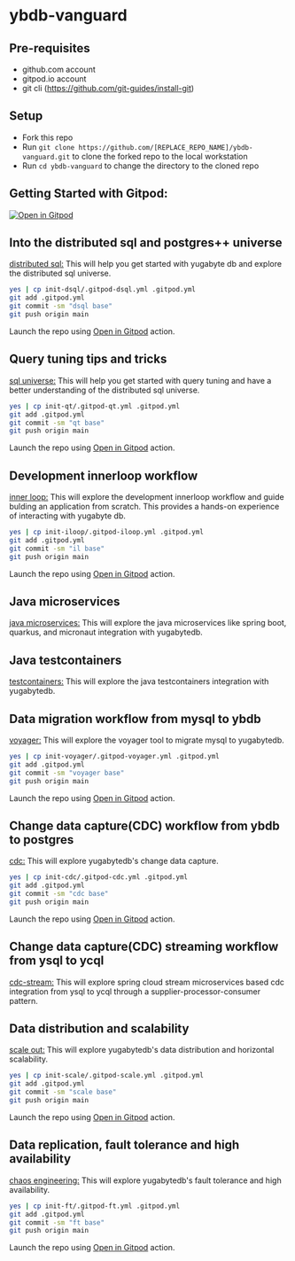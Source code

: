 # ybdb-vanguard

## Pre-requisites
- github.com account
- gitpod.io account
- git cli (https://github.com/git-guides/install-git)

## Setup
- Fork this repo
- Run `git clone https://github.com/[REPLACE_REPO_NAME]/ybdb-vanguard.git` to clone the forked repo to the local workstation
- Run `cd ybdb-vanguard` to change the directory to the cloned repo

## Getting Started with Gitpod:
[![Open in Gitpod](https://gitpod.io/button/open-in-gitpod.svg)](https://gitpod.io/from-referrer/)

## Into the distributed sql and postgres++ universe
[distributed sql:](init-dsql/README.md)
This will help you get started with yugabyte db and explore the distributed sql universe.

```bash
yes | cp init-dsql/.gitpod-dsql.yml .gitpod.yml
git add .gitpod.yml
git commit -sm "dsql base"
git push origin main
```
Launch the repo using [Open in Gitpod](#getting-started-with-gitpod) action.

## Query tuning tips and tricks
[sql universe:](init-qt/README.md)
This will help you get started with query tuning and have a better understanding of the distributed sql universe.

```bash
yes | cp init-qt/.gitpod-qt.yml .gitpod.yml
git add .gitpod.yml
git commit -sm "qt base"
git push origin main
```
Launch the repo using [Open in Gitpod](#getting-started-with-gitpod) action.

## Development innerloop workflow
[inner loop:](init-iloop/README.md)
This will explore the development innerloop workflow and guide bulding an application from scratch. This provides a hands-on experience of interacting with yugabyte db.

```bash
yes | cp init-iloop/.gitpod-iloop.yml .gitpod.yml
git add .gitpod.yml
git commit -sm "il base"
git push origin main
```
Launch the repo using [Open in Gitpod](#getting-started-with-gitpod) action.

## Java microservices
[java microservices:](https://github.com/srinivasa-vasu/yb-ms-data)
This will explore the java microservices like spring boot, quarkus, and micronaut integration with yugabytedb.

## Java testcontainers
[testcontainers:](https://github.com/srinivasa-vasu/ybdb-boot-data)
This will explore the java testcontainers integration with yugabytedb.

## Data migration workflow from mysql to ybdb
[voyager:](init-voyager/README.md)
This will explore the voyager tool to migrate mysql to yugabytedb.

```bash
yes | cp init-voyager/.gitpod-voyager.yml .gitpod.yml
git add .gitpod.yml
git commit -sm "voyager base"
git push origin main
```
Launch the repo using [Open in Gitpod](#getting-started-with-gitpod) action.

## Change data capture(CDC) workflow from ybdb to postgres
[cdc:](init-cdc/README.md)
This will explore yugabytedb's change data capture.

```bash
yes | cp init-cdc/.gitpod-cdc.yml .gitpod.yml
git add .gitpod.yml
git commit -sm "cdc base"
git push origin main
```
Launch the repo using [Open in Gitpod](#getting-started-with-gitpod) action.

## Change data capture(CDC) streaming workflow from ysql to ycql
[cdc-stream:](https://github.com/srinivasa-vasu/yb-cdc-streams)
This will explore spring cloud stream microservices based cdc integration from ysql to ycql through a supplier-processor-consumer pattern.

## Data distribution and scalability
[scale out:](init-scale/README.md)
This will explore yugabytedb's data distribution and horizontal scalability.

```bash
yes | cp init-scale/.gitpod-scale.yml .gitpod.yml
git add .gitpod.yml
git commit -sm "scale base"
git push origin main
```
Launch the repo using [Open in Gitpod](#getting-started-with-gitpod) action.

## Data replication, fault tolerance and high availability
[chaos engineering:](init-ft/README.md)
This will explore yugabytedb's fault tolerance and high availability.

```bash
yes | cp init-ft/.gitpod-ft.yml .gitpod.yml
git add .gitpod.yml
git commit -sm "ft base"
git push origin main
```
Launch the repo using [Open in Gitpod](#getting-started-with-gitpod) action.
